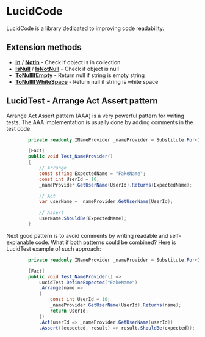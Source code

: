 # LucidCode

LucidCode is a library dedicated to improving code readability.

## Extension methods

* **[In](Docs\Extensions\In.md)** / **[NotIn](Docs\Extensions\NotIn.md)** - Check if object is in collection
* **[IsNull](Docs\Extensions\IsNull.md)** / **[IsNotNull](Docs\Extensions\IsNotNull.md)** - Check if object is null
* **[ToNullIfEmpty](Docs\Extensions\ToNullIfEmpty.md)** - Return null if string is empty string
* **[ToNullIfWhiteSpace](Docs\Extensions\ToNullIfWhiteSpace.md)** - Return null if string is white space

## LucidTest - Arrange Act Assert pattern

Arrange Act Assert pattern (AAA) is a very powerful pattern for writing tests. The AAA implementation is usually done by adding comments in the test code:

```csharp
        private readonly INameProvider _nameProvider = Substitute.For<INameProvider>();

        [Fact]
        public void Test_NameProvider()
        {
            // Arrange
            const string ExpectedName = "FakeName";
            const int UserId = 10;
            _nameProvider.GetUserName(UserId).Returns(ExpectedName);

            // Act
            var userName = _nameProvider.GetUserName(UserId);

            // Assert
            userName.ShouldBe(ExpectedName);
        }
```

Next good pattern is to avoid comments by writing readable and self-explanable code. What if both patterns could be combined? Here is LucidTest example of such approach:

```csharp
        private readonly INameProvider _nameProvider = Substitute.For<INameProvider>();

        [Fact]
        public void Test_NameProvider() =>
            LucidTest.DefineExpected("FakeName")
            .Arrange(name =>
            {
                const int UserId = 10;
                _nameProvider.GetUserName(UserId).Returns(name);
                return UserId;
            })
            .Act(userId => _nameProvider.GetUserName(userId))
            .Assert((expected, result) => result.ShouldBe(expected));
```
